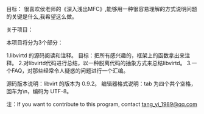 目标：
很喜欢侯老师的《深入浅出MFC》,能够用一种很容易理解的方式说明问题的关键是什么,我希望这么做。

关于项目：

本项目将分为3个部分：

1.libvirtd 的源码阅读和注释。
    目标：把所有感兴趣的，框架上的函数拿出来注释。
2.对libvirtd代码进行总结，以一种脱离代码的抽象方式来总结libvirtd。
3.一个FAQ，对那些经常令人疑惑的问题进行一个汇编。

源码版本说明：libvirt 的版本为 0.9.2。
编辑器格式说明：tab 为四个共个空格，回车为\n，编码为 UTF-8。

注：If you want to contribute to this program, contact tang_yi_1989@qq.com
